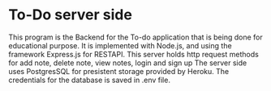 # To-Do server side
This program is the Backend for the To-do application
  that is being done for educational purpose.
  It is implemented with Node.js, and using the framework Express.js for RESTAPI. 
  This server holds http request methods for add note, delete note, view notes, login and sign up 
  The server side uses PostgresSQL for presistent storage provided by Heroku. 
  The credentials for the database is saved in .env file. 
